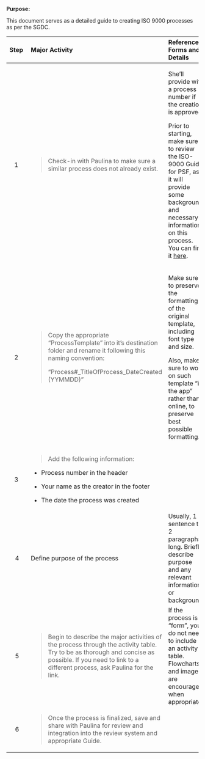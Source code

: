 **Purpose:**

This document serves as a detailed guide to creating ISO 9000 processes as per the SGDC.

<table>
<colgroup>
<col style="width: 5%" />
<col style="width: 48%" />
<col style="width: 46%" />
</colgroup>
<thead>
<tr>
<th style="text-align: left;"><strong>Step</strong> </th>
<th style="text-align: left;"><strong>Major Activity</strong> </th>
<th style="text-align: left;"><strong>References, Forms and Details</strong> </th>
</tr>
</thead>
<tbody>
<tr>
<td style="text-align: center;">1 </td>
<td><blockquote>
<p>Check-in with Paulina to make sure a similar process does not already exist.</p>
</blockquote></td>
<td><p>She’ll provide with a process number if the creation is approved.</p>
<p>Prior to starting, make sure to review the ISO-9000 Guide for PSF, as it will provide some background and necessary information on this process. You can find it <a href="https://pacificsalmonfoundation-my.sharepoint.com/:p:/g/personal/psalinasruiz_psf_ca/EZmmuKp4kVtOtshAlBH2eM4BLjkjvlfm1lGn1iI4hgNBKA?e=K9bYQb">here</a>.</p></td>
</tr>
<tr>
<td style="text-align: center;">2 </td>
<td><blockquote>
<p>Copy the appropriate “ProcessTemplate” into it’s destination folder and rename it following this naming convention:</p>
<p>“Process#_TitleOfProcess_DateCreated (YYMMDD)”</p>
</blockquote></td>
<td><p>Make sure to preserve the formatting of the original template, including font type and size.</p>
<p>Also, make sure to work on such template “in the app” rather than online, to preserve best possible formatting.</p></td>
</tr>
<tr>
<td style="text-align: center;">3 </td>
<td><blockquote>
<p>Add the following information:</p>
</blockquote>
<ul>
<li><p>Process number in the header</p></li>
<li><p>Your name as the creator in the footer</p></li>
<li><p>The date the process was created</p></li>
</ul></td>
<td></td>
</tr>
<tr>
<td style="text-align: center;">4</td>
<td>Define purpose of the process</td>
<td>Usually, 1 sentence to 2 paragraphs long. Briefly describe purpose and any relevant information or background.</td>
</tr>
<tr>
<td style="text-align: center;">5</td>
<td><blockquote>
<p>Begin to describe the major activities of the process through the activity table. Try to be as thorough and concise as possible. If you need to link to a different process, ask Paulina for the link.</p>
</blockquote></td>
<td>If the process is a “form”, you do not need to include an activity table. Flowcharts and images are encouraged when appropriate.</td>
</tr>
<tr>
<td style="text-align: center;">6</td>
<td><blockquote>
<p>Once the process is finalized, save and share with Paulina for review and integration into the review system and appropriate Guide.</p>
</blockquote></td>
<td></td>
</tr>
</tbody>
</table>
